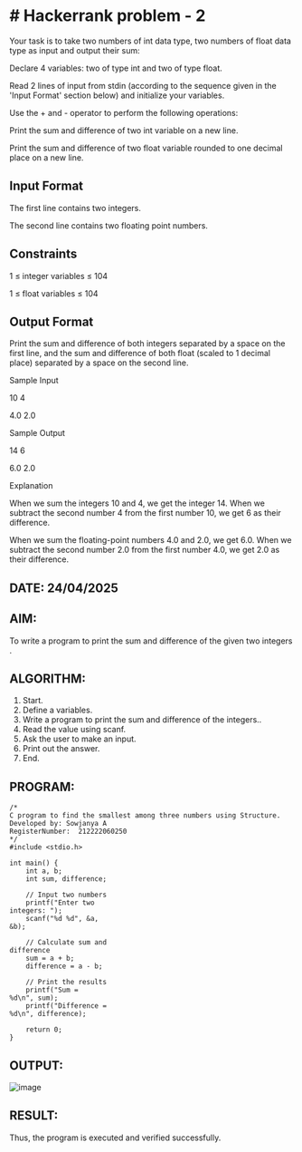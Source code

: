 # # Hackerrank problem - 2

Your task is to take two numbers of int data type, two numbers of float data type as input and output their sum:

Declare 4 variables: two of type int and two of type float.

Read 2 lines of input from stdin (according to the sequence given in the 'Input Format' section below) and initialize your variables.

Use the + and - operator to perform the following operations:

Print the sum and difference of two int variable on a new line.

Print the sum and difference of two float variable rounded to one decimal place on a new line.

## Input Format

The first line contains two integers.

The second line contains two floating point numbers.

## Constraints 

1 ≤ integer variables ≤ 104

1 ≤ float variables ≤ 104

## Output Format

Print the sum and difference of both integers separated by a space on the first line, and the sum and difference of both float (scaled to 1 decimal place) separated by a space on the second line.

Sample Input 

10 4

4.0 2.0

Sample Output 

14 6

6.0 2.0

Explanation

When we sum the integers 10 and 4, we get the integer 14. When we subtract the second number 4 from the first number 10, we get 6 as their difference.

When we sum the floating-point numbers 4.0 and 2.0, we get 6.0. When we subtract the second number 2.0 from the first number 4.0, we get 2.0 as their difference.

## DATE: 24/04/2025
## AIM:
To write a program to print the sum and difference of the given two integers . 
 
 
## ALGORITHM: 
1. Start. 
2. Define a variables. 
3. Write a program to print the sum and difference of the integers.. 
4. Read the value using scanf. 
5. Ask the user to make an input. 
6. Print out the answer. 
7. End. 
 
## PROGRAM: 
```
/*
C program to find the smallest among three numbers using Structure.
Developed by: Sowjanya A
RegisterNumber:  212222060250
*/
#include <stdio.h> 
 
int main() { 
    int a, b; 
    int sum, difference; 
 
    // Input two numbers 
    printf("Enter two 
integers: "); 
    scanf("%d %d", &a, 
&b); 
 
    // Calculate sum and 
difference 
    sum = a + b; 
    difference = a - b; 
 
    // Print the results 
    printf("Sum = 
%d\n", sum); 
    printf("Difference = 
%d\n", difference); 
 
    return 0; 
} 
```
  
## OUTPUT: 

 ![image](https://github.com/user-attachments/assets/8d9f412a-efc8-42b3-9101-1e30df847068)

 
 
 
## RESULT: 
Thus, the program is executed and verified successfully.









































